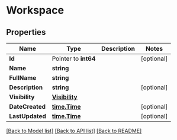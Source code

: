 # Workspace

## Properties

Name | Type | Description | Notes
------------ | ------------- | ------------- | -------------
**Id** | Pointer to **int64** |  | [optional] 
**Name** | **string** |  | 
**FullName** | **string** |  | 
**Description** | **string** |  | [optional] 
**Visibility** | [**Visibility**](Visibility.md) |  | 
**DateCreated** | [**time.Time**](time.Time.md) |  | [optional] 
**LastUpdated** | [**time.Time**](time.Time.md) |  | [optional] 

[[Back to Model list]](../README.md#documentation-for-models) [[Back to API list]](../README.md#documentation-for-api-endpoints) [[Back to README]](../README.md)


